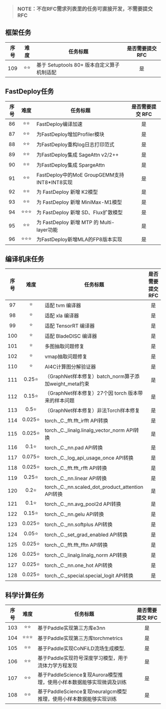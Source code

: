 > ### NOTE：不在RFC需求列表里的任务可直接开发，不需要提交RFC

## 框架任务

| 序号 |   难度    | 任务标题                                     | 是否需要提交 RFC |
| :--: | :-------: | -------------------------------------------- | :--------------: |
|  109   |  ⭐️⭐️   | 基于 Setuptools 80+ 版本自定义算子机制适配          |        是        |

## FastDeploy任务

| 序号 |   难度    | 任务标题                                     | 是否需要提交 RFC |
| :--: | :-------: | -------------------------------------------- | :--------------: |
|  86   |  ⭐️⭐️   | FastDeploy编译加速                  |        是        |
|  87   |  ⭐️⭐️   | 为FastDeploy增加Profiler模块                   |        是        |
|  88   |  ⭐️⭐️   | 为FastDeploy重构log日志打印范式 |        是        |
|  89   | ⭐️⭐️ | 为FastDeploy集成 SageAttn v2/2++         |        是        |
|  90   |  ⭐️⭐️   | 为FastDeploy集成  SpargeAttn                  |        是        |
|  91   |  ⭐️⭐️   | FastDeploy中的MoE GroupGEMM支持INT8*INT8实现   |        是        |
|  92   |  ⭐️⭐️   | 为 FastDeploy 新增 K2模型 |        是        |
|  93   | ⭐️⭐️ | 为 FastDeploy 新增 MiniMax-M1模型         |        是        |
|  94   |  ⭐️⭐️⭐️   | 为 FastDeploy 新增 SD、Flux扩散模型 |        是        |
|  95   | ⭐️⭐️ | 为 FastDeploy 新增 MTP 的 Multi-layer功能         |        是        |
|  96   |  ⭐️⭐️⭐️   | 为FastDeploy新增MLA的FP8版本实现 |        是        |

## 编译机床任务

| 序号 |   难度    | 任务标题                                | 是否需要提交 RFC |
| :--: | :-------: | ---------------------------------------------------------------------------------------------- | :--------------: |
|  97   |  ⭐  | 适配 tvm 编译器          |        是        |
|  98   |  ⭐  | 适配 xla 编译器          |        是        |
|  99   |  ⭐  | 适配 TensorRT 编译器     |        是        |
|  100   |  ⭐  | 适配 BladeDISC 编译器   |        是        |
|  101   |  ⭐  | 多图抽取问题修复         |        是        |
|  102   |  ⭐  | vmap抽取问题修复        |        是        |
|  110   |  ⭐  | AI4C计算图分解验证器        |        是        |
|  111   |  0.25⭐  | （GraphNet样本修复）batch_norm算子添加weight_meta约束        |        是        |
|  112   |  0.15⭐  | （GraphNet样本修复）27个因 torch 版本带来的样本问题        |        是        |
|  113   |  0.5⭐  | （GraphNet样本修复）非法Torch样本修复        |        是        |
| 114 | 0.025⭐ | torch._C._fft.fft_irfft API转换 | 是 |
| 115 | 0.025⭐ | torch._C._linalg.linalg_vector_norm API转换 | 是 |
| 116 | 0.1⭐ | torch._C._nn.pad API转换 | 是 |
| 117 | 0.075⭐ | torch._C._log_api_usage_once API转换 | 是 |
| 118 | 0.025⭐ | torch._C._fft.fft_rfft API转换 | 是 |
| 119 | 0.25⭐ | torch._C._nn.linear API转换 | 是 |
| 120 | 0.2⭐ | torch._C._nn.scaled_dot_product_attention API转换 | 是 |
| 121 | 0.1⭐ | torch._C._nn.avg_pool2d API转换 | 是 |
| 122 | 0.15⭐ | torch._C._nn.gelu API转换 | 是 |
| 123 | 0.025⭐ | torch._C._nn.softplus API转换 | 是 |
| 124 | 0.05⭐ | torch._C._set_grad_enabled API转换 | 是 |
| 125 | 0.025⭐ | torch._C._fft.fft_fftn API转换 | 是 |
| 126 | 0.025⭐ | torch._C._linalg.linalg_norm API转换 | 是 |
| 127 | 0.025⭐ | torch._C._nn.one_hot API转换 | 是 |
| 128 | 0.025⭐ | torch._C._special.special_logit API转换 | 是 |

## 科学计算任务

| 序号 |   难度    | 任务标题                                | 是否需要提交 RFC |
| :--: | :-------: | ---------------------------------------------------------------------------------------------- | :--------------: |
|  103   | ⭐️⭐️ | 基于Paddle实现第三方库e3nn               |        是        |
|  104   | ⭐️⭐️⭐️ | 基于Paddle实现第三方库torchmetrics               |        是        |
|  105   | ⭐️⭐️ | 基于Paddle实现CoNFiLD流场生成模型.       |        是        |
|  106   | ⭐️⭐️ | 基于Paddle实现符号深度学习模型，用于流体力学方程发现   |        是        |
|  107   | ⭐️⭐️ | 基于PaddleScience复现Aurora模型推理，使用小样本数据能够实现微调及训练   |    是    |
|  108   | ⭐️⭐️ | 基于PaddleScience复现neuralgcm模型推理，使用小样本数据能够实现训练 |   是    |

